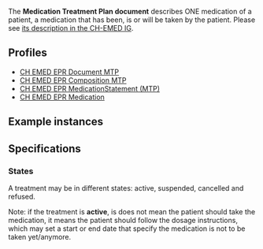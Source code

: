 The **Medication Treatment Plan document** describes ONE medication of a patient, a medication that has been, is or will be taken by the patient. Please see [its description in the CH-EMED IG](http://fhir.ch/ig/ch-emed/medication-treatment-plan-document.html).

## Profiles

* [CH EMED EPR Document MTP](StructureDefinition-ch-emed-epr-document-medicationtreatmentplan.html)
* [CH EMED EPR Composition MTP](StructureDefinition-ch-emed-epr-composition-medicationtreatmentplan.html)
* [CH EMED EPR MedicationStatement (MTP)](StructureDefinition-ch-emed-epr-medicationstatement-treatmentplan.html)
* [CH EMED EPR Medication](StructureDefinition-ch-emed-epr-medication.html)

## Example instances

## Specifications

### States

A treatment may be in different states: active, suspended, cancelled and refused.

Note: if the treatment is **active**, is does not mean the patient should take the medication, it means the patient should follow the dosage instructions, which may set a start or end date that specify the medication is not to be taken yet/anymore.